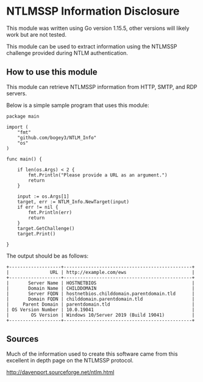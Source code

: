 # NTLMSSP Information Disclosure

This module was written using Go version 1.15.5, other versions will likely work but are not tested.

This module can be used to extract information using the NTLMSSP challenge provided during NTLM authentication.

## How to use this module
This module can retrieve NTLMSSP information from HTTP, SMTP, and RDP servers.

Below is a simple sample program that uses this module:
```
package main

import (
	"fmt"
	"github.com/bogey3/NTLM_Info"
	"os"
)

func main() {

	if len(os.Args) < 2 {
		fmt.Println("Please provide a URL as an argument.")
		return
	}

	input := os.Args[1]
	target, err := NTLM_Info.NewTarget(input)
	if err != nil {
		fmt.Println(err)
		return
	}
	target.GetChallenge()
	target.Print()

}
```

The output should be as follows:
```
+-------------------+-----------------------------------------------+
|               URL | http://example.com/ews                        |
+-------------------+-----------------------------------------------+
|       Server Name | HOSTNETBIOS                                   |
|       Domain Name | CHILDDOMAIN                                   |
|       Server FQDN | hostnetbios.childdomain.parentdomain.tld      |
|       Domain FQDN | childdomain.parentdomain.tld                  |
|     Parent Domain | parentdomain.tld                              |
| OS Version Number | 10.0.19041                                    |
|        OS Version | Windows 10/Server 2019 (Build 19041)          |
+-------------------+-----------------------------------------------+
```

## Sources
Much of the information used to create this software came from this excellent in depth page on the NTLMSSP protocol.

http://davenport.sourceforge.net/ntlm.html
